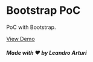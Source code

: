 # Bootstrap PoC

PoC with Bootstrap. 

[View Demo](https://larturi.github.io/bootstrap-portafolio)

##### Made with ❤️ by Leandro Arturi
